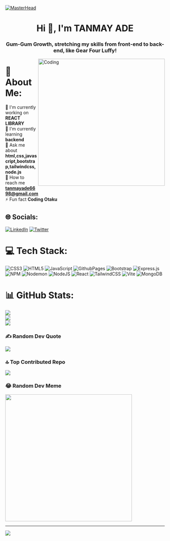 [![MasterHead](https://www.digitalsolutionservices.com/img/services/web%20development.gif)](https://github.com/Tanmay-Ade)
<h1 align="center">Hi 👋, I'm TANMAY ADE</h1>
<h3 align="center">Gum-Gum Growth, stretching my skills from front-end to back-end, like Gear Four Luffy!</h3>
<img align="right" alt="Coding" width="400" src="https://cutt.ly/XN4CUFE" />

# 💫 About Me:
🔭 I'm currently working on **REACT LIBRARY**<br>🌱 I'm currently learning **backend**<br>💬 Ask me about **html,css,javascript,bootstrap,tailwindcss,node.js**<br>🤝 How to reach me **tanmayade6698@gmail.com**<br>⚡ Fun fact **Coding Otaku**


## 🌐 Socials:
[![LinkedIn](https://img.shields.io/badge/LinkedIn-%230077B5.svg?logo=linkedin&logoColor=white)](https://linkedin.com/in/https://www.linkedin.com/in/tanmay-ade-b0250b295) [![Twitter](https://img.shields.io/badge/Twitter-%231DA1F2.svg?logo=Twitter&logoColor=white)](https://twitter.com/https://twitter.com/TanmayAde041659) 

# 💻 Tech Stack:
![CSS3](https://img.shields.io/badge/css3-%231572B6.svg?style=plastic&logo=css3&logoColor=white) ![HTML5](https://img.shields.io/badge/html5-%23E34F26.svg?style=plastic&logo=html5&logoColor=white) ![JavaScript](https://img.shields.io/badge/javascript-%23323330.svg?style=plastic&logo=javascript&logoColor=%23F7DF1E) ![GithubPages](https://img.shields.io/badge/github%20pages-121013?style=plastic&logo=github&logoColor=white) ![Bootstrap](https://img.shields.io/badge/bootstrap-%238511FA.svg?style=plastic&logo=bootstrap&logoColor=white) ![Express.js](https://img.shields.io/badge/express.js-%23404d59.svg?style=plastic&logo=express&logoColor=%2361DAFB) ![NPM](https://img.shields.io/badge/NPM-%23CB3837.svg?style=plastic&logo=npm&logoColor=white) ![Nodemon](https://img.shields.io/badge/NODEMON-%23323330.svg?style=plastic&logo=nodemon&logoColor=%BBDEAD) ![NodeJS](https://img.shields.io/badge/node.js-6DA55F?style=plastic&logo=node.js&logoColor=white) ![React](https://img.shields.io/badge/react-%2320232a.svg?style=plastic&logo=react&logoColor=%2361DAFB) ![TailwindCSS](https://img.shields.io/badge/tailwindcss-%2338B2AC.svg?style=plastic&logo=tailwind-css&logoColor=white) ![Vite](https://img.shields.io/badge/vite-%23646CFF.svg?style=plastic&logo=vite&logoColor=white) ![MongoDB](https://img.shields.io/badge/MongoDB-%234ea94b.svg?style=plastic&logo=mongodb&logoColor=white)
# 📊 GitHub Stats:
![](https://github-readme-stats.vercel.app/api?username=Tanmay-Ade&theme=default&hide_border=false&include_all_commits=false&count_private=false)<br/>
![](https://github-readme-streak-stats.herokuapp.com/?user=Tanmay-Ade&theme=default&hide_border=false)<br/>
![](https://github-readme-stats.vercel.app/api/top-langs/?username=Tanmay-Ade&theme=default&hide_border=false&include_all_commits=false&count_private=false&layout=compact)

### ✍️ Random Dev Quote
![](https://quotes-github-readme.vercel.app/api?type=horizontal&theme=gruvbox)

### 🔝 Top Contributed Repo
![](https://github-contributor-stats.vercel.app/api?username=Tanmay-Ade&limit=5&theme=flat&combine_all_yearly_contributions=true)

### 😂 Random Dev Meme
<img src='https://randommeme-five.vercel.app/' style="height: 400px;"/>

---
[![](https://visitcount.itsvg.in/api?id=Tanmay-Ade&icon=5&color=7)](https://visitcount.itsvg.in)

<!-- Proudly created with GPRM ( https://gprm.itsvg.in ) -->
